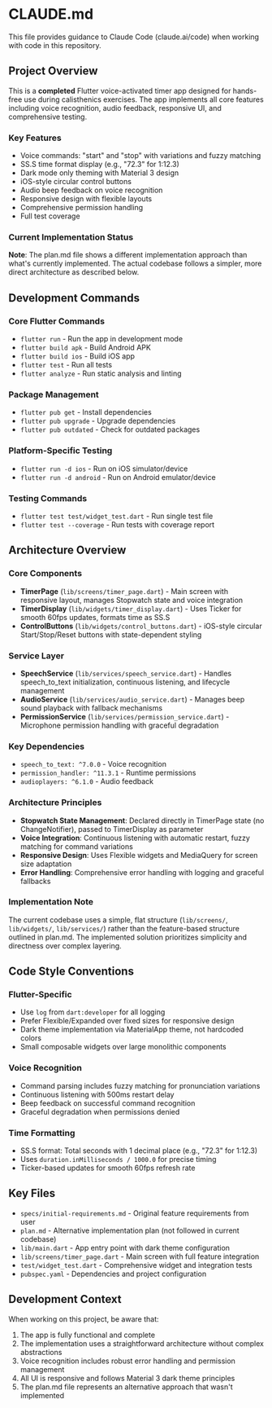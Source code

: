 # CLAUDE.md

This file provides guidance to Claude Code (claude.ai/code) when working with code in this repository.

## Project Overview

This is a **completed** Flutter voice-activated timer app designed for hands-free use during calisthenics exercises. The app implements all core features including voice recognition, audio feedback, responsive UI, and comprehensive testing.

### Key Features
- Voice commands: "start" and "stop" with variations and fuzzy matching
- SS.S time format display (e.g., "72.3" for 1:12.3)
- Dark mode only theming with Material 3 design
- iOS-style circular control buttons
- Audio beep feedback on voice recognition
- Responsive design with flexible layouts
- Comprehensive permission handling
- Full test coverage

### Current Implementation Status
**Note**: The plan.md file shows a different implementation approach than what's currently implemented. The actual codebase follows a simpler, more direct architecture as described below.

## Development Commands

### Core Flutter Commands
- `flutter run` - Run the app in development mode
- `flutter build apk` - Build Android APK
- `flutter build ios` - Build iOS app
- `flutter test` - Run all tests
- `flutter analyze` - Run static analysis and linting

### Package Management
- `flutter pub get` - Install dependencies
- `flutter pub upgrade` - Upgrade dependencies
- `flutter pub outdated` - Check for outdated packages

### Platform-Specific Testing
- `flutter run -d ios` - Run on iOS simulator/device
- `flutter run -d android` - Run on Android emulator/device

### Testing Commands
- `flutter test test/widget_test.dart` - Run single test file
- `flutter test --coverage` - Run tests with coverage report

## Architecture Overview

### Core Components
- **TimerPage** (`lib/screens/timer_page.dart`) - Main screen with responsive layout, manages Stopwatch state and voice integration
- **TimerDisplay** (`lib/widgets/timer_display.dart`) - Uses Ticker for smooth 60fps updates, formats time as SS.S
- **ControlButtons** (`lib/widgets/control_buttons.dart`) - iOS-style circular Start/Stop/Reset buttons with state-dependent styling

### Service Layer
- **SpeechService** (`lib/services/speech_service.dart`) - Handles speech_to_text initialization, continuous listening, and lifecycle management
- **AudioService** (`lib/services/audio_service.dart`) - Manages beep sound playback with fallback mechanisms
- **PermissionService** (`lib/services/permission_service.dart`) - Microphone permission handling with graceful degradation

### Key Dependencies
- `speech_to_text: ^7.0.0` - Voice recognition
- `permission_handler: ^11.3.1` - Runtime permissions
- `audioplayers: ^6.1.0` - Audio feedback

### Architecture Principles
- **Stopwatch State Management**: Declared directly in TimerPage state (no ChangeNotifier), passed to TimerDisplay as parameter
- **Voice Integration**: Continuous listening with automatic restart, fuzzy matching for command variations
- **Responsive Design**: Uses Flexible widgets and MediaQuery for screen size adaptation
- **Error Handling**: Comprehensive error handling with logging and graceful fallbacks

### Implementation Note
The current codebase uses a simple, flat structure (`lib/screens/`, `lib/widgets/`, `lib/services/`) rather than the feature-based structure outlined in plan.md. The implemented solution prioritizes simplicity and directness over complex layering.

## Code Style Conventions

### Flutter-Specific
- Use `log` from `dart:developer` for all logging
- Prefer Flexible/Expanded over fixed sizes for responsive design
- Dark theme implementation via MaterialApp theme, not hardcoded colors
- Small composable widgets over large monolithic components

### Voice Recognition
- Command parsing includes fuzzy matching for pronunciation variations
- Continuous listening with 500ms restart delay
- Beep feedback on successful command recognition
- Graceful degradation when permissions denied

### Time Formatting
- SS.S format: Total seconds with 1 decimal place (e.g., "72.3" for 1:12.3)
- Uses `duration.inMilliseconds / 1000.0` for precise timing
- Ticker-based updates for smooth 60fps refresh rate

## Key Files
- `specs/initial-requirements.md` - Original feature requirements from user
- `plan.md` - Alternative implementation plan (not followed in current codebase)
- `lib/main.dart` - App entry point with dark theme configuration
- `lib/screens/timer_page.dart` - Main screen with full feature integration
- `test/widget_test.dart` - Comprehensive widget and integration tests
- `pubspec.yaml` - Dependencies and project configuration

## Development Context
When working on this project, be aware that:
1. The app is fully functional and complete
2. The implementation uses a straightforward architecture without complex abstractions
3. Voice recognition includes robust error handling and permission management
4. All UI is responsive and follows Material 3 dark theme principles
5. The plan.md file represents an alternative approach that wasn't implemented
